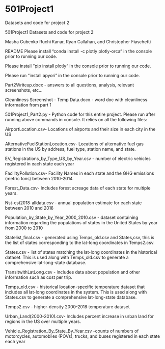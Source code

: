 # 501Project1
Datasets and code for project 2

501Project1
Datasets and code for project 2

Masha Gubenko Ruchi Kanar, Ryan Callahan, and Christopher Fiaschetti

README
Please install “conda install -c plotly plotly-orca” in the console prior to running our code.

Please install “pip install plotly” in the console prior to running our code.

Please run “install apyori” in the console prior to running our code.

Part2Writeup.docx - answers to all questions, analysis, relevant screenshots, etc...

Cleanliness Screenshot - Temp Data.docx -  word doc with cleanliness information from part 1

501Project1_Part2.py - Python code for this entire project. Please run after running above commands in console. It relies on all the following files:

AirportLocation.csv- Locations of airports and their size in each city in the US

AlternativeFuelStationLocation.csv- Locations of alternative fuel gas stations in the US by address, fuel type, station name, and state.

EV_Registrations_by_Type_US_by_Year.csv - number of electric vehicles registered in each state each year

FacilityPollution.csv- Facility Names in each state and the GHG emissions (metric tons) between 2010-2014 

Forest_Data.csv- Includes forest acreage data of each state for multiple years.

Nst-est2018-alldata.csv - annual population estimate for each state between 2010 and 2018

Population_by_State_by_Year_2000_2010.csv - dataset containing information regarding the populations of states in the United States by year from 2000 to 2010

Statelist_final.csv - generated using Temps_old.csv and States,csv, this is the list of states corresponding to the lat-long coordinates in Temps2.csv. 

States.csv - list of states matching the lat-long coordinates in the historical dataset. This is used along with Temps_old.csv to generate a comprehensive lat-long-state database.

TransitwithLatLong.csv -  Includes data about population and other information such as cost per trip.

Temps_old.csv - historical location-specific temperature dataset that includes all lat-long coordinates in the system. This is used along with States.csv to generate a comprehensive lat-long-state database.

Temps2.csv - higher-density 2000-2018 temperature dataset

Urban_Land(2000-2010).csv- Includes percent increase in urban land for regions in the US over multiple years.

Vehicle_Registration_By_State_By_Year.csv -counts of numbers of motorcycles, automobiles (POVs), trucks, and buses registered in each state each year
